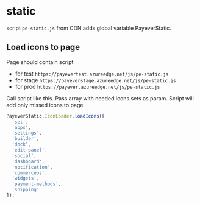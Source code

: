 # static

script `pe-static.js` from CDN adds global variable PayeverStatic.

## Load icons to page

Page should contain script
- for test `https://payevertest.azureedge.net/js/pe-static.js`
- for stage `https://payeverstage.azureedge.net/js/pe-static.js`
- for prod `https://payever.azureedge.net/js/pe-static.js`

Call script like this. Pass array with needed icons sets as param.
Script will add only missed icons to page

```javascript
PayeverStatic.IconLoader.loadIcons([
  'set',
  'apps',
  'settings',
  'builder',
  'dock',
  'edit-panel',
  'social',
  'dashboard',
  'notification',
  'commerceos',
  'widgets',
  'payment-methods',
  'shipping'
]);
``` 
